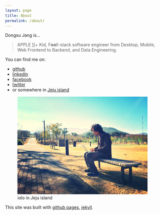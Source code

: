 ```yaml
---
layout: page
title: About
permalink: /about/
---
```


Dongsu Jang is...

> APPLE ][+ Kid, F**oo**ll-stack software engineer from Desktop, Mobile, Web Frontend to Backend, and Data Engineering.

You can find me on:

- [github](https://github.com/iolo)
- [linkedin](https://www.linkedin.com/in/iolothebard/)
- [facebook](https://www.facebook.com/iolothebard/)
- [twitter](https://twitter.com/iolothebard)
- or somewhere in [Jeju island](https://goo.gl/maps/zGWvqxtDfwZUpH6m9)

<figure>
  <img src="/files/iolo-in-jeju.jpg">
  <figcaption>iolo in Jeju island</figcaption>
</figure>

This site was built with [github pages](https://pages.github.com/), [jekyll](https://github.com/jekyll).
